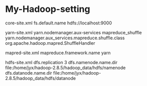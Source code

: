 # My-Hadoop-setting

core-site.xml
<property>
    <name>fs.default.name</name>
    <value>hdfs://localhost:9000</value>
</property>

yarn-site.xml
<property>
    <name>yarn.nodemanager.aux-services</name>
    <value>mapreduce_shuffle</value>
</property>
<property>
    <name>yarn.nodemanager.aux_services.mapreduce.shuffle.class</name>
    <value>org.apache.hadoop.mapred.ShuffleHandler</value>
</property>

mapred-site.xml
<property>
    <name>mapreduce.framework.name</name>
    <value>yarn</value>
</property>

hdfs-site.xml
<property>
    <name>dfs.replication</name>
    <value>3</value>
</property>
<property>
    <name>dfs.namenode.name.dir</name>
    <value>file:/home/jyx/hadoop-2.8.5/hadoop_data/hdfs/namenode</value>
</property>
<property>
    <name>dfs.datanode.name.dir</name>
    <value>file:/home/jyx/hadoop-2.8.5/hadoop_data/hdfs/datanode</value>
</property>
